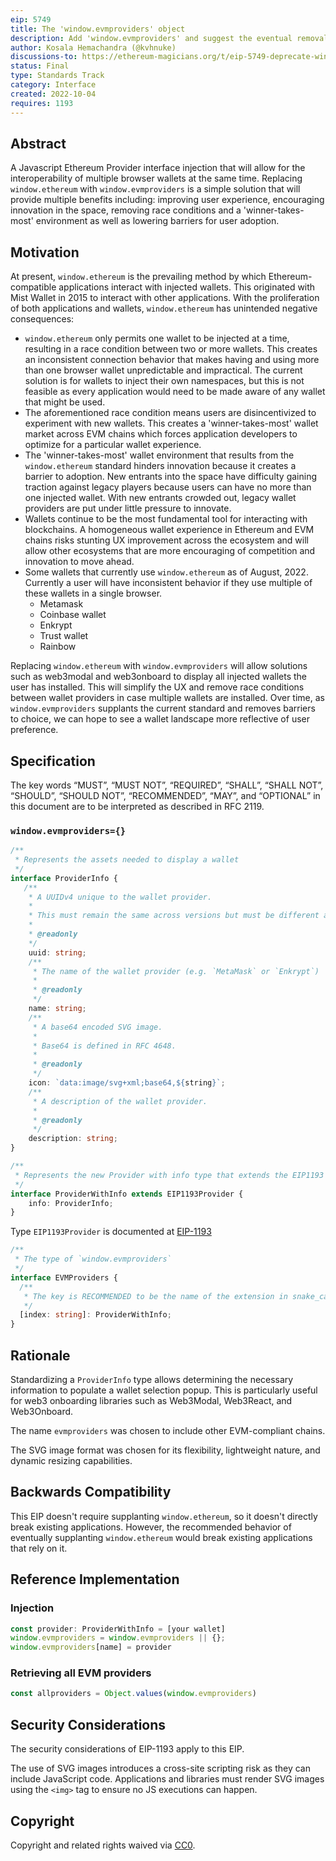 ```yaml
---
eip: 5749
title: The 'window.evmproviders' object
description: Add 'window.evmproviders' and suggest the eventual removal of 'window.ethereum'
author: Kosala Hemachandra (@kvhnuke)
discussions-to: https://ethereum-magicians.org/t/eip-5749-deprecate-window-ethereum/11195
status: Final
type: Standards Track
category: Interface
created: 2022-10-04
requires: 1193
---
```



## Abstract

A Javascript Ethereum Provider interface injection that will allow for the interoperability of multiple browser wallets at the same time. Replacing `window.ethereum` with `window.evmproviders` is a simple solution that will provide multiple benefits including: improving user experience, encouraging innovation in the space, removing race conditions and a 'winner-takes-most' environment as well as lowering barriers for user adoption.

## Motivation

At present, `window.ethereum` is the prevailing method by which Ethereum-compatible applications interact with injected wallets. This originated with Mist Wallet in 2015 to interact with other applications. With the proliferation of both applications and wallets, `window.ethereum` has unintended negative consequences:

- `window.ethereum` only permits one wallet to be injected at a time, resulting in a race condition between two or more wallets. This creates an inconsistent connection behavior that makes having and using more than one browser wallet unpredictable and impractical. The current solution is for wallets to inject their own namespaces, but this is not feasible as every application would need to be made aware of any wallet that might be used.
- The aforementioned race condition means users are disincentivized to experiment with new wallets. This creates a 'winner-takes-most' wallet market across EVM chains which forces application developers to optimize for a particular wallet experience.
- The 'winner-takes-most' wallet environment that results from the `window.ethereum` standard hinders innovation because it creates a barrier to adoption. New entrants into the space have difficulty gaining traction against legacy players because users can have no more than one injected wallet. With new entrants crowded out, legacy wallet providers are put under little pressure to innovate.
- Wallets continue to be the most fundamental tool for interacting with blockchains. A homogeneous wallet experience in Ethereum and EVM chains risks stunting UX improvement across the ecosystem and will allow other ecosystems that are more encouraging of competition and innovation to move ahead.
- Some wallets that currently use `window.ethereum` as of August, 2022. Currently a user will have inconsistent behavior if they use multiple of these wallets in a single browser.
	- Metamask
	- Coinbase wallet
	- Enkrypt
	- Trust wallet
	- Rainbow

Replacing `window.ethereum` with `window.evmproviders` will allow solutions such as web3modal and web3onboard to display all injected wallets the user has installed. This will simplify the UX and remove race conditions between wallet providers in case multiple wallets are installed. Over time, as `window.evmproviders` supplants the current standard and removes barriers to choice, we can hope to see a wallet landscape more reflective of user preference.

## Specification

The key words “MUST”, “MUST NOT”, “REQUIRED”, “SHALL”, “SHALL NOT”, “SHOULD”, “SHOULD NOT”, “RECOMMENDED”, “MAY”, and “OPTIONAL” in this document are to be interpreted as described in RFC 2119.

### `window.evmproviders={}`

```typescript
/**
 * Represents the assets needed to display a wallet
 */
interface ProviderInfo {
   /**
    * A UUIDv4 unique to the wallet provider.
    *
    * This must remain the same across versions but must be different across channels. For example, MetaMask, Trust wallet and Enkrypt should each have different UUIDs, but MetaMask 10.22.2 and MetaMask 9.8.1 should have the same UUID.
    *
    * @readonly
    */
    uuid: string;
    /**
     * The name of the wallet provider (e.g. `MetaMask` or `Enkrypt`)
     *
     * @readonly
     */
    name: string;
    /**
     * A base64 encoded SVG image.
     *
     * Base64 is defined in RFC 4648.
     *
     * @readonly
     */
    icon: `data:image/svg+xml;base64,${string}`;
    /**
     * A description of the wallet provider.
     *
     * @readonly
     */
    description: string;
}
```

```typescript
/**
 * Represents the new Provider with info type that extends the EIP1193 provider
 */
interface ProviderWithInfo extends EIP1193Provider {
  	info: ProviderInfo;
}
```

Type `EIP1193Provider` is documented at [EIP-1193](./eip-1193.md)

```typescript
/**
 * The type of `window.evmproviders`
 */
interface EVMProviders {
  /**
   * The key is RECOMMENDED to be the name of the extension in snake_case. It MUST contain only lowercase letters, numbers, and underscores.
   */
  [index: string]: ProviderWithInfo;
}
```

## Rationale

Standardizing a `ProviderInfo` type allows determining the necessary information to populate a wallet selection popup. This is particularly useful for web3 onboarding libraries such as Web3Modal, Web3React, and Web3Onboard.

The name `evmproviders` was chosen to include other EVM-compliant chains.

The SVG image format was chosen for its flexibility, lightweight nature, and dynamic resizing capabilities.

## Backwards Compatibility

This EIP doesn't require supplanting `window.ethereum`, so it doesn't directly break existing applications. However, the recommended behavior of eventually supplanting `window.ethereum` would break existing applications that rely on it.

## Reference Implementation

### Injection

```typescript
const provider: ProviderWithInfo = [your wallet]
window.evmproviders = window.evmproviders || {};
window.evmproviders[name] = provider
```

### Retrieving all EVM providers

```typescript
const allproviders = Object.values(window.evmproviders)
```

## Security Considerations

The security considerations of EIP-1193 apply to this EIP.

The use of SVG images introduces a cross-site scripting risk as they can include JavaScript code. Applications and libraries must render SVG images using the `<img>` tag to ensure no JS executions can happen.

## Copyright

Copyright and related rights waived via [CC0](../LICENSE.md).
